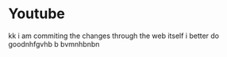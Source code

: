 # Youtube
kk i am commiting the changes through the web itself i better do goodnhfgvhb  b bvmnhbnbn
